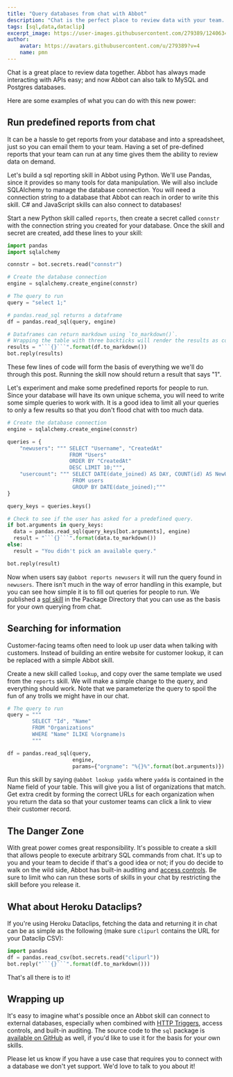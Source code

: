 ```yaml
---
title: "Query databases from chat with Abbot"
description: "Chat is the perfect place to review data with your team. Abbot makes it easy to query your data and share it in chat."
tags: [sql,data,dataclip]
excerpt_image: https://user-images.githubusercontent.com/279389/124063486-d4745a80-d9e7-11eb-913a-e44ee5b46c55.png
author:
    avatar: https://avatars.githubusercontent.com/u/279389?v=4
    name: pmn
---
```


Chat is a great place to review data together. Abbot has always made interacting with APIs easy; and now Abbot can also talk to MySQL and Postgres databases.

Here are some examples of what you can do with this new power:

## Run predefined reports from chat

It can be a hassle to get reports from your database and into a spreadsheet, just so you can email them to your team. Having a set of pre-defined reports that your team can run at any time gives them the ability to review data on demand.

Let's build a sql reporting skill in Abbot using Python. We'll use Pandas, since it provides so many tools for data manipulation. We will also include SQLAlchemy to manage the database connection. You will need a connection string to a database that Abbot can reach in order to write this skill. C# and JavaScript skills can also connect to databases! 

Start a new Python skill called `reports`, then create a secret called `connstr` with the connection string you created for your database. Once the skill and secret are created, add these lines to your skill:

```python
import pandas
import sqlalchemy

connstr = bot.secrets.read("connstr")

# Create the database connection
engine = sqlalchemy.create_engine(connstr)

# The query to run
query = "select 1;"

# pandas.read_sql returns a dataframe
df = pandas.read_sql(query, engine)

# Dataframes can return markdown using `to_markdown()`. 
# Wrapping the table with three backticks will render the results as code.
results = "```{}```".format(df.to_markdown())
bot.reply(results)
```

These few lines of code will form the basis of everything we we'll do through this post. Running the skill now should return a result that says "1". 

Let's experiment and make some predefined reports for people to run. Since your database will have its own unique schema, you will need to write some simple queries to work with. It is a good idea to limit all your queries to only a few results so that you don't flood chat with too much data.

```python
# Create the database connection
engine = sqlalchemy.create_engine(connstr)

queries = {
    "newusers": """ SELECT "Username", "CreatedAt" 
                    FROM "Users" 
                    ORDER BY "CreatedAt" 
                    DESC LIMIT 10;""",
    "usercount": """ SELECT DATE(date_joined) AS DAY, COUNT(id) AS NewUsers 
                     FROM users 
                     GROUP BY DATE(date_joined);"""
}

query_keys = queries.keys()

# Check to see if the user has asked for a predefined query.
if bot.arguments in query_keys:
  data = pandas.read_sql(query_keys[bot.arguments], engine)
  result = "```{}```".format(data.to_markdown())
else:
  result = "You didn't pick an available query."

bot.reply(result)  
```

Now when users say `@abbot reports newusers` it will run the query found in `newusers`. There isn't much in the way of error handling in this example, but you can see how simple it is to fill out queries for people to run. We published a [sql skill](https://ab.bot/packages/aseriousbiz/sql) in the Package Directory that you can use as the basis for your own querying from chat.

## Searching for information
Customer-facing teams often need to look up user data when talking with customers. Instead of building an entire website for customer lookup, it can be replaced with a simple Abbot skill. 

Create a new skill called `lookup`, and copy over the same template we used from the `reports` skill. We will make a simple change to the query, and everything should work. Note that we parameterize the query to spoil the fun of any trolls we might have in our chat.

```python
# The query to run
query = """
        SELECT "Id", "Name" 
        FROM "Organizations" 
        WHERE "Name" ILIKE %(orgname)s
        """

df = pandas.read_sql(query, 
                     engine, 
                     params={"orgname": "%{}%".format(bot.arguments)})
```

Run this skill by saying `@abbot lookup yadda` where `yadda` is contained in the Name field of your table. This will give you a list of organizations that match. Get extra credit by forming the correct URLs for each organization when you return the data so that your customer teams can click a link to view their customer record.

## The Danger Zone
With great power comes great responsibility. It's possible to create a skill that allows people to execute arbitrary SQL commands from chat. It's up to you and your team to decide if that's a good idea or not; if you do decide to walk on the wild side, Abbot has built-in auditing and [access controls](https://youtu.be/6NHMyyWZtrU). Be sure to limit who can run these sorts of skills in your chat by restricting the skill before you release it.

## What about Heroku Dataclips?
If you're using Heroku Dataclips, fetching the data and returning it in chat can be as simple as the following (make sure `clipurl` contains the URL for your Dataclip CSV): 

```python
import pandas
df = pandas.read_csv(bot.secrets.read("clipurl"))
bot.reply("```{}```".format(df.to_markdown()))
```

That's all there is to it! 

## Wrapping up
It's easy to imagine what's possible once an Abbot skill can connect to external databases, especially when combined with [HTTP Triggers](https://docs.ab.bot/guides/triggers/), access controls, and built-in auditing. The source code to the `sql` package is [available on GitHub](https://github.com/aseriousbiz/abbot-skills/blob/main/skills/sql.py) as well, if you'd like to use it for the basis for your own skills.

Please let us know if you have a use case that requires you to connect with a database we don't yet support. We'd love to talk to you about it! 

